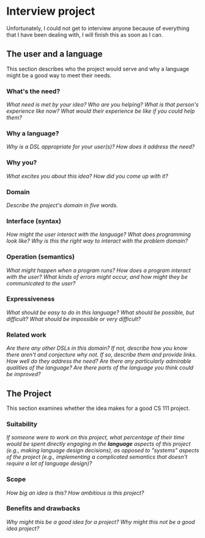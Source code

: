 # Interview project

Unfortunately, I could not get to interview anyone because of everything that I have been dealing with, I will finish this as soon as I can.

## The user and a language

This section describes who the project would serve and why a language might be a
good way to meet their needs.

### What's the need?

_What need is met by your idea? Who are you helping? What is that person's
experience like now? What would their experience be like if you could help
them?_

### Why a language?

_Why is a DSL appropriate for your user(s)? How does it address the need?_

### Why you?

_What excites you about this idea? How did you come up with it?_

### Domain

_Describe the project's domain in five words._

### Interface (syntax)

_How might the user interact with the language? What does programming look
like? Why is this the right way to interact with the problem domain?_

### Operation (semantics)

_What might happen when a program runs? How does a program interact with the
user? What kinds of errors might occur, and how might they be communicated to
the user?_

### Expressiveness

_What should be easy to do in this language? What should be possible, but
difficult? What should be impossible or very difficult?_

### Related work

_Are there any other DSLs in this domain? If not, describe how you know there
aren't and conjecture why not. If so, describe them and provide links. How well
do they address the need? Are there any particularly admirable qualities of the
language? Are there parts of the language you think could be improved?_

## The Project

This section examines whether the idea makes for a good CS 111 project.

### Suitability

_If someone were to work on this project, what percentage of their time would be
spent directly engaging in the **language** aspects of this project (e.g.,
making language design decisions), as opposed to "systems" aspects of the
project (e.g., implementing a complicated semantics that doesn't require a lot
of language design)?_

### Scope

_How big an idea is this? How ambitious is this project?_

### Benefits and drawbacks

_Why might this be a good idea for a project? Why might this not be a good idea
project?_
